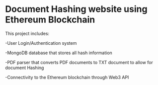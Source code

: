 # Document Hashing website using Ethereum Blockchain
This project includes:

-User Login/Authentication system

-MongoDB database that stores all hash information

-PDF parser that converts PDF documents to TXT document to allow for document Hashing

-Connectivity to the Ethereum blockchain through Web3 API
